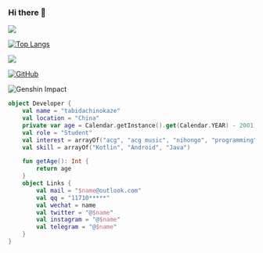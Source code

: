 ### Hi there 👋
![](https://github-readme-stats.vercel.app/api?username=tabidachinokaze&theme=dark)

[![Top Langs](https://github-readme-stats.vercel.app/api/top-langs/?username=tabidachinokaze&layout=compact)](https://github.com/anuraghazra/github-readme-stats)
<!--
**tabidachinokaze/tabidachinokaze** is a ✨ _special_ ✨ repository because its `README.md` (this file) appears on your GitHub profile.

Here are some ideas to get you started:

- 🔭 I’m currently working on ...
- 🌱 I’m currently learning ...
- 👯 I’m looking to collaborate on ...
- 🤔 I’m looking for help with ...
- 💬 Ask me about ...
- 📫 How to reach me: ...
- 😄 Pronouns: ...
- ⚡ Fun fact: ...
-->
![](https://img.shields.io/badge/-Java-3e74a2?style=flat-square&logo=Java&logoColor=fff)

[![GitHub](https://img.shields.io/github/followers/tabidachinokaze.svg?lable=GitHub&style=social)](https://github.com/tabidachinokaze/)

![Genshin Impact](https://genshin-card.getloli.com/rand/77037185.png)

```kotlin
object Developer {
    val name = "tabidachinokaze"
    val location = "China"
    private var age = Calendar.getInstance().get(Calendar.YEAR) - 2001
    val role = "Student"
    val interest = arrayOf("acg", "acg music", "nihongo", "programming", "Linux", "Minecraft", "Genshin")
    val skill = arrayOf("Kotlin", "Android", "Java")

    fun getAge(): Int {
        return age
    }
    object Links {
        val mail = "$name@outlook.com"
        val qq = "11710*****"
        val wechat = name
        val twitter = "@$name"
        val instagram = "@$name"
        val telegram = "@$name"
    }
}
```
